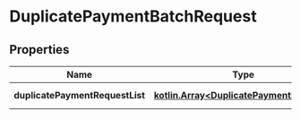 
# DuplicatePaymentBatchRequest

## Properties
Name | Type | Description | Notes
------------ | ------------- | ------------- | -------------
**duplicatePaymentRequestList** | [**kotlin.Array&lt;DuplicatePaymentRequest&gt;**](DuplicatePaymentRequest.md) | Gets or Sets ContextData | 



